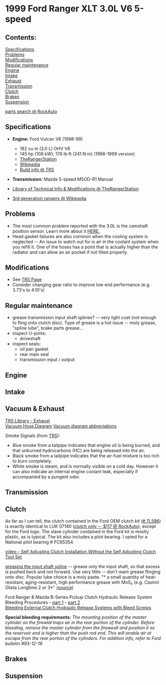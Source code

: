 # 1999 Ford Ranger XLT 3.0L V6 5-speed

## **Contents:**
[Specifications](ranger.md#specifications) \
[Problems](ranger.md#problems) \
[Modifications](ranger.md#modifications) \
[Regular maintenance](ranger.md#regular-maintenance) \
[Engine](ranger.md#engine) \
[Intake](ranger.md#intake) \
[Exhaust](ranger.md#exhaust) \
[Transmission](ranger.md#transmission) \
[Clutch](ranger.md#clutch) \
[Brakes](ranger.md#brakes) \
[Suspension](ranger.md#suspension)

[parts search @ RockAuto](https://www.rockauto.com/en/catalog/ford,1999,ranger,3.0l+v6,1446380)

## Specifications
- **Engine:** Ford Vulcan V6 (1998-99)
  - 182 cu in (3.0 L) OHV V6
  - 145 hp (108 kW); 178 lb⋅ft (241 N⋅m) (1998-1999 version)
  - [TheRangerStation](https://www.therangerstation.com/tech_library/3_0performance.shtml)
  - [Wikipedia](https://en.wikipedia.org/wiki/Ford_Vulcan_engine)
  - [Build info @ TRS](https://www.therangerstation.com/tech_library/3_0-build.shtml)
- **Transmission:** Mazda 5-speed M5OD-R1 Manual

- [Library of Technical Info & Modifications @ TheRangerStation](https://www.therangerstation.com/tech_library/index.shtml)
- [3rd generation rangers @ Wikipedia](https://en.wikipedia.org/wiki/Ford_Ranger_(Americas)#Third_generation_(1998%E2%80%932012))

## Problems
  - The most common problem reported with the 3.0L is the camshaft position sensor. Learn more about it [HERE.](https://www.therangerstation.com/tech_library/camshaft_position_sensor.shtml)
  - Head gasket failures are also common when the cooling system is neglected -- An issue to watch out for is air in the coolant system when you refill it. One of the hoses has a point that is actually higher than the radiator and can allow an air pocket if not filled properly.

## Modifications
  - See [TRS Page](https://www.therangerstation.com/tech_library/3_0performance.shtml)
  - Consider changing gear ratio to improve low end performance (e.g. 3.73's to 4.10's)

## Regular maintenance

  - grease transmission input shaft splines? -- very light coat (not enough to fling onto clutch disc).  Type of grease is a hot issue -- moly grease, "spline lube", brake parts grease...
  - inspect U-joints:
    - driveshaft
  - inspect seals:
    - oil pan gasket
    - rear main seal
    - transmission input / output

## Engine
## Intake
## Vacuum & Exhaust
  [TRS Library - Exhaust](https://www.therangerstation.com/tech_library/Exhaust.shtml) \
  [Vacuum Hose Diagram](https://www.therangerstation.com/tech_library/diagrams/95-99_Ranger_3-0_vacuum_hose_diagram.gif)
  [Vacuum diagram abbreviations](https://www.therangerstation.com/tech_library/ford_vacuum_diagram_abbreviations_descriptions.shtml)
  
  Smoke Signals (from [TRS](https://www.therangerstation.com/tech_library/Exhaust.shtml)):
  - Blue smoke from a tailpipe indicates that engine oil is being burned, and that unburned hydrocarbons (HC) are being released into the air.
  - Black smoke from a tailpipe indicates that the air-fuel mixture is too rich to burn completely.
  - White smoke is steam, and is normally visible on a cold day. However it can also indicate an internal engine coolant leak, especially if accompanied by a pungent odor.

## Transmission
## Clutch

As far as I can tell, the clutch contained in the Ford OEM clutch _kit_ ([# 7L596](https://parts.ford.com/shop/en/us/transmission/clutch-parts/kit-clutch-repair-7844563-1)) is exactly identical to LUK 07140 ([clutch only -- $117 @ RockAuto](https://www.rockauto.com/en/moreinfo.php?pk=4698552&cc=1446380&jsn=780)), except for the Ford logo.  The slave cylinder contained in the Ford kit is mostly plastic, as is typical.  The kit also includes a pilot bearing.  I opted for a National pilot bearing # FC65354.

[video - Self Adjusting Clutch Installation Without the Self Adjusting Clutch Tool Set](https://youtu.be/OdVagqumpbs)

[greasing the input shaft spline](https://www.sachsperformance.com/en/sachs-service-greasing-clutch-disc-hub-spline) -- grease only the input shaft, so that excess is pushed back and not forward.  Use very little -- don't want grease flinging onto disc.  Popular lube choice is a moly paste. "* a small quantity of heat-resistant, aging-resistant, high performance grease with MoS₂ (e.g. Castrol Olista Longtime 2 or 3*" [(source)](https://www.repxpert.com/en/mediadocument/LuK-0056/en)

Ford Ranger & Mazda B-Series Pickup Clutch Hydraulic Release System Bleeding Procedures - [part 1](https://www.youtube.com/watch?v=HgNTDGwcjZc) - [part 2](https://youtu.be/91IYY_YENRw) \
[Bleeding External Clutch Hydraulic Release Systems with Bleed Screws](https://www.youtube.com/watch?v=8pZHTeLS4ik)

**Special bleeding requirements:** *The mounting position of the master cylinder on the firewlal traps air in the rear portion of the cylinder.  Before bleeding, remove the master cylinder from the fireweall and position it so the reservoir end is higher than the push rod end.  This will enable air ot escape from the rear portion of the cylinders.  For addition info, refer to Ford bulletin #93-12-19*

## Brakes
## Suspension

